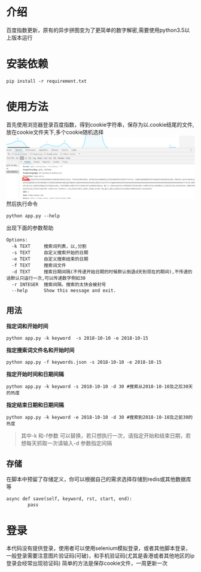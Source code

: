 # 介绍
百度指数更新，原有的异步拼图变为了更简单的数字解密,需要使用python3.5以上版本运行

# 安装依赖
```
pip install -r requirement.txt
```

# 使用方法
首先使用浏览器登录百度指数，得到cookie字符串，保存为以.cookie结尾的文件,放在cookie文件夹下,多个cookie随机选择
![](20181105194519.png)
然后执行命令
```
python app.py --help 
```
出现下面的参数帮助
```        
Options:
  -k TEXT     搜索词列表，以,分割
  -s TEXT     自定义搜索开始的日期
  -e TEXT     自定义搜索结束的日期
  -f TEXT     搜索词文件
  -d TEXT     搜索日期间隔(不传递开始日期的时候默认倒退d天到现在的期间),不传递的话默认只运行一次,可以传递数字例如30
  -r INTEGER  搜索间隔，搜索的太快会被封号
  --help      Show this message and exit.
```

## 用法

**指定词和开始时间**
```
python app.py -k keyword  -s 2018-10-10 -e 2018-10-15
```
**指定搜索词文件名和开始时间**
```
python app.py -f keywords.json -s 2018-10-10 -e 2018-10-15
```
**指定开始时间和日期间隔**
```
python app.py -k keyword -s 2018-10-10 -d 30 #搜索从2018-10-10及之后30天的热度
```
**指定结束日期和日期间隔**
```
python app.py -k keyword -e 2018-10-10 -d 30 #搜索到2018-10-10及之前30的热度
```
> 其中-k 和-f参数 可以替换，若只想执行一次，请指定开始和结束日期，若想每天抓取一次请输入-d 参数指定间隔

## 存储

在脚本中预留了存储定义，你可以根据自己的需求选择存储到redis或其他数据库等
```
async def save(self, keyword, rst, start, end):
        pass
```

# 登录

本代码没有提供登录，使用者可以使用selenium模拟登录，或者其他脚本登录，一般登录需要注意图片验证码(可破)，和手机验证码(尤其是香港或者其他地区的ip登录会经常出现验证码)
简单的方法是保存cookie文件，一周更新一次